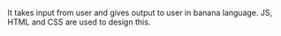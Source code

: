 It takes input from user and gives output to user in banana language. JS, HTML and CSS are used to design this.